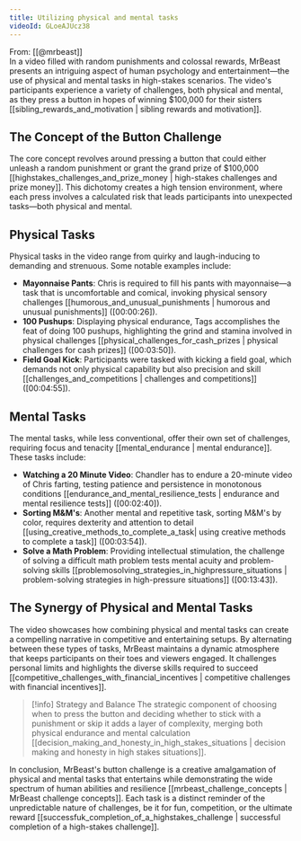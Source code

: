 ```yaml
---
title: Utilizing physical and mental tasks
videoId: GLoeAJUcz38
---
```


From: [[@mrbeast]] <br/> 
In a video filled with random punishments and colossal rewards, MrBeast presents an intriguing aspect of human psychology and entertainment—the use of physical and mental tasks in high-stakes scenarios. The video's participants experience a variety of challenges, both physical and mental, as they press a button in hopes of winning $100,000 for their sisters [[sibling_rewards_and_motivation | sibling rewards and motivation]].

## The Concept of the Button Challenge

The core concept revolves around pressing a button that could either unleash a random punishment or grant the grand prize of $100,000 [[highstakes_challenges_and_prize_money | high-stakes challenges and prize money]]. This dichotomy creates a high tension environment, where each press involves a calculated risk that leads participants into unexpected tasks—both physical and mental.

## Physical Tasks

Physical tasks in the video range from quirky and laugh-inducing to demanding and strenuous. Some notable examples include:

- **Mayonnaise Pants**: Chris is required to fill his pants with mayonnaise—a task that is uncomfortable and comical, invoking physical sensory challenges [[humorous_and_unusual_punishments | humorous and unusual punishments]] (<a class="yt-timestamp" data-t="00:00:26">[00:00:26]</a>).
- **100 Pushups**: Displaying physical endurance, Tags accomplishes the feat of doing 100 pushups, highlighting the grind and stamina involved in physical challenges [[physical_challenges_for_cash_prizes | physical challenges for cash prizes]] (<a class="yt-timestamp" data-t="00:03:50">[00:03:50]</a>).
- **Field Goal Kick**: Participants were tasked with kicking a field goal, which demands not only physical capability but also precision and skill [[challenges_and_competitions | challenges and competitions]] (<a class="yt-timestamp" data-t="00:04:55">[00:04:55]</a>).

## Mental Tasks

The mental tasks, while less conventional, offer their own set of challenges, requiring focus and tenacity [[mental_endurance | mental endurance]]. These tasks include:

- **Watching a 20 Minute Video**: Chandler has to endure a 20-minute video of Chris farting, testing patience and persistence in monotonous conditions [[endurance_and_mental_resilience_tests | endurance and mental resilience tests]] (<a class="yt-timestamp" data-t="00:02:40">[00:02:40]</a>).
- **Sorting M&M's**: Another mental and repetitive task, sorting M&M's by color, requires dexterity and attention to detail [[using_creative_methods_to_complete_a_task| using creative methods to complete a task]] (<a class="yt-timestamp" data-t="00:03:54">[00:03:54]</a>).
- **Solve a Math Problem**: Providing intellectual stimulation, the challenge of solving a difficult math problem tests mental acuity and problem-solving skills [[problemosolving_strategies_in_highpressure_situations | problem-solving strategies in high-pressure situations]] (<a class="yt-timestamp" data-t="00:13:43">[00:13:43]</a>).

## The Synergy of Physical and Mental Tasks

The video showcases how combining physical and mental tasks can create a compelling narrative in competitive and entertaining setups. By alternating between these types of tasks, MrBeast maintains a dynamic atmosphere that keeps participants on their toes and viewers engaged. It challenges personal limits and highlights the diverse skills required to succeed [[competitive_challenges_with_financial_incentives | competitive challenges with financial incentives]].

> [!info] Strategy and Balance
> The strategic component of choosing when to press the button and deciding whether to stick with a punishment or skip it adds a layer of complexity, merging both physical endurance and mental calculation [[decision_making_and_honesty_in_high_stakes_situations | decision making and honesty in high stakes situations]].

In conclusion, MrBeast's button challenge is a creative amalgamation of physical and mental tasks that entertains while demonstrating the wide spectrum of human abilities and resilience [[mrbeast_challenge_concepts | MrBeast challenge concepts]]. Each task is a distinct reminder of the unpredictable nature of challenges, be it for fun, competition, or the ultimate reward [[successfuk_completion_of_a_highstakes_challenge | successful completion of a high-stakes challenge]].